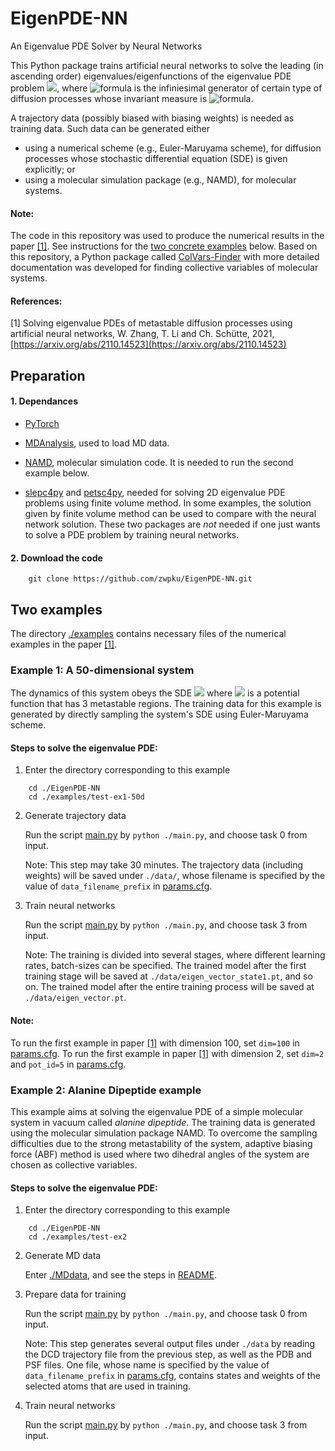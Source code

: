 # EigenPDE-NN
An Eigenvalue PDE Solver by Neural Networks

This Python package trains artificial neural networks to solve the leading (in ascending order) eigenvalues/eigenfunctions of the eigenvalue PDE problem 
<img src="https://render.githubusercontent.com/render/math?math=-\mathcal{L}f=\lambda f">, where ![formula](https://render.githubusercontent.com/render/math?math=\mathcal{L}) is the infiniesimal generator of certain type of diffusion processes whose invariant measure is ![formula](https://render.githubusercontent.com/render/math?math=\mu).

A trajectory data (possibly biased with biasing weights) is needed as training data. Such data can be generated either 
- using a numerical scheme (e.g., Euler-Maruyama scheme), for diffusion processes whose stochastic differential equation (SDE) is given explicitly;  or 
- using a molecular simulation package (e.g., NAMD), for molecular systems.


#### Note:

The code in this repository was used to produce the numerical results in the paper [[1]](#1). See instructions for the [two concrete examples](#two-examples) below. Based on this repository, a Python package called [ColVars-Finder](https://github.com/zwpku/colvars-finder) with more detailed documentation was developed for finding collective variables of molecular systems.

#### References:
<a id="1"> [1] </a> Solving eigenvalue PDEs of metastable diffusion processes using artificial neural networks, W. Zhang, T. Li and Ch. Sch&uuml;tte, 2021, 
[https://arxiv.org/abs/2110.14523](https://arxiv.org/abs/2110.14523)

## Preparation
#### 1. Dependances 

- [PyTorch](https://pytorch.org/)

- [MDAnalysis](https://www.mdanalysis.org/), used to load MD data. 

- [NAMD](https://www.ks.uiuc.edu/Research/namd/), molecular simulation code. It is needed to run the second example below.

- [slepc4py](https://pypi.org/project/slepc4py/) and [petsc4py](https://pypi.org/project/petsc4py/), needed for solving 2D eigenvalue PDE problems using finite volume method. In some examples, the solution given by finite volume method can be used to compare with the neural network solution. 
These two packages are *not* needed if one just wants to solve a PDE problem by training neural networks.

#### 2. Download the code 

```
	git clone https://github.com/zwpku/EigenPDE-NN.git
```

## Two examples 
The directory [./examples](examples) contains necessary files of the numerical examples in the paper [[1]](#1).

### Example 1: A 50-dimensional system 

The dynamics of this system obeys the SDE <img src="https://render.githubusercontent.com/render/math?math=dX_t = -\nabla V(X_t)dt%2b\sqrt{2\beta^{-1}}dW_t"> where <img src="https://render.githubusercontent.com/render/math?math=V:\mathbb{R}^{50}\rightarrow\mathbb{R}"> is a potential function that has 3 metastable regions. The training data for this example is generated by directly sampling the system's SDE using Euler-Maruyama scheme.

#### Steps to solve the eigenvalue PDE:

1. Enter the directory corresponding to this example

```
    cd ./EigenPDE-NN
    cd ./examples/test-ex1-50d
```

2. Generate trajectory data

	  Run the script [main.py](examples/test-ex1-50d/main.py) by `python ./main.py`, and choose task 0 from input. 

	  Note: This step may take 30 minutes. The trajectory data (including weights) will be saved under `./data/`, whose filename is specified by the value of `data_filename_prefix` in [params.cfg](examples/test-ex1-50d/params.cfg).

3. Train neural networks

	  Run the script [main.py](examples/test-ex1-50d/main.py) by `python ./main.py`, and choose task 3 from input.

	  Note: The training is divided into several stages, where different learning rates, batch-sizes can be specified. The trained model after the first training stage will be saved at `./data/eigen_vector_state1.pt`, and so on. The trained model after the entire training process will be saved at `./data/eigen_vector.pt`.

#### Note:
To run the first example in paper [[1]](#1) with dimension 100, set `dim=100` in [params.cfg](examples/test-ex1-50d/params.cfg). 
To run the first example in paper [[1]](#1) with dimension 2, set `dim=2` and `pot_id=5` in [params.cfg](examples/test-ex1-50d/params.cfg).

### Example 2: Alanine Dipeptide example 

This example aims at solving the eigenvalue PDE of a simple molecular system in vacuum called *alanine dipeptide*.  The training data is generated using the molecular simulation package NAMD. To overcome the sampling difficulties due to the strong metastability of the system, adaptive biasing force (ABF) method is used where two dihedral angles of the system are chosen as collective variables.

#### Steps to solve the eigenvalue PDE:

1. Enter the directory corresponding to this example

```
    cd ./EigenPDE-NN
    cd ./examples/test-ex2
```

2. Generate MD data

	  Enter [./MDdata](examples/test-ex2/MDdata), and see the steps in [README](examples/test-ex2/MDdata/README.md).

3. Prepare data for training 

	  Run the script [main.py](examples/test-ex2/main.py) by `python ./main.py`, and choose task 0 from input.

	  Note: This step generates several output files under `./data` by reading the DCD trajectory file from the previous step, as well as the PDB and PSF files. One file, whose name is specified by the value of `data_filename_prefix` in [params.cfg](examples/test-ex2/params.cfg), contains states and weights of the selected atoms that are used in training.

4. Train neural networks

	  Run the script [main.py](examples/test-ex2/main.py) by `python ./main.py`, and choose task 3 from input.

